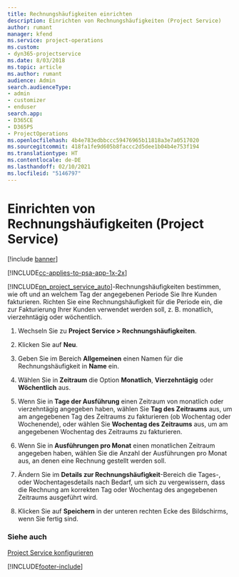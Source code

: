 ```yaml
---
title: Rechnungshäufigkeiten einrichten
description: Einrichten von Rechnungshäufigkeiten (Project Service)
author: rumant
manager: kfend
ms.service: project-operations
ms.custom:
- dyn365-projectservice
ms.date: 8/03/2018
ms.topic: article
ms.author: rumant
audience: Admin
search.audienceType:
- admin
- customizer
- enduser
search.app:
- D365CE
- D365PS
- ProjectOperations
ms.openlocfilehash: 4b4e783edbbccc59476965b11818a3e7a0517020
ms.sourcegitcommit: 418fa1fe9d605b8faccc2d5dee1b04b4e753f194
ms.translationtype: HT
ms.contentlocale: de-DE
ms.lasthandoff: 02/10/2021
ms.locfileid: "5146797"
---
```

# <a name="set-up-invoice-frequencies-project-service"></a>Einrichten von Rechnungshäufigkeiten (Project Service)

[!include [banner](../includes/psa-now-project-operations.md)]

[!INCLUDE[cc-applies-to-psa-app-1x-2x](../includes/cc-applies-to-psa-app-1x-2x.md)]

[!INCLUDE[pn_project_service_auto](../includes/pn-project-service-auto.md)]-Rechnungshäufigkeiten bestimmen, wie oft und an welchem Tag der angegebenen Periode Sie Ihre Kunden fakturieren. Richten Sie eine Rechnungshäufigkeit für die Periode ein, die zur Fakturierung Ihrer Kunden verwendet werden soll, z. B. monatlich, vierzehntägig oder wöchentlich.  
  
1.  Wechseln Sie zu **Project Service > Rechnungshäufigkeiten**.  
  
2.  Klicken Sie auf **Neu**.  
  
3.  Geben Sie im Bereich **Allgemeinen** einen Namen für die Rechnungshäufigkeit in **Name** ein.  
  
4.  Wählen Sie in **Zeitraum** die Option **Monatlich**, **Vierzehntägig** oder **Wöchentlich** aus.  
  
5.  Wenn Sie in **Tage der Ausführung** einen Zeitraum von monatlich oder vierzehntägig angegeben haben, wählen Sie **Tag des Zeitraums** aus, um am angegebenen Tag des Zeitraums zu fakturieren (ob Wochentag oder Wochenende), oder wählen Sie **Wochentag des Zeitraums** aus, um am angegebenen Wochentag des Zeitraums zu fakturieren.  
  
6.  Wenn Sie in **Ausführungen pro Monat** einen monatlichen Zeitraum angegeben haben, wählen Sie die Anzahl der Ausführungen pro Monat aus, an denen eine Rechnung gestellt werden soll.  
  
7.  Ändern Sie im **Details zur Rechnungshäufigkeit**-Bereich die Tages-, oder Wochentagesdetails nach Bedarf, um sich zu vergewissern, dass die Rechnung am korrekten Tag oder Wochentag des angegebenen Zeitraums ausgeführt wird.  
  
8.  Klicken Sie auf **Speichern** in der unteren rechten Ecke des Bildschirms, wenn Sie fertig sind.  
  
### <a name="see-also"></a>Siehe auch  
 [Project Service konfigurieren](../psa/configure.md)


[!INCLUDE[footer-include](../includes/footer-banner.md)]